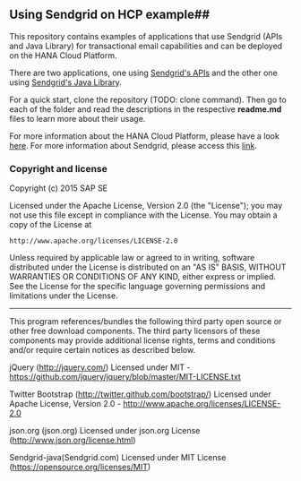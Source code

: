 ## Using Sendgrid on HCP example##

This repository contains examples of applications that use Sendgrid (APIs and Java Library) for transactional email capabilities and can be deployed on the HANA Cloud Platform.

There are two applications, one using [Sendgrid's APIs](https://sendgrid.com/docs/API_Reference/index.html) and the other one using [Sendgrid's Java Library](https://github.com/sendgrid/sendgrid-java). 

For a quick start, clone the repository (TODO: clone command). Then go to each of the folder and read the descriptions in the respective **readme.md** files to learn more about their usage.

For more information about the HANA Cloud Platform, please have a look [here](http://hcp.sap.com/). 
For more information about Sendgrid, please access this [link](https://sendgrid.com/).

### Copyright and license ###

Copyright (c) 2015 SAP SE

Licensed under the Apache License, Version 2.0 (the "License");
you may not use this file except in compliance with the License.
You may obtain a copy of the License at

    http://www.apache.org/licenses/LICENSE-2.0

Unless required by applicable law or agreed to in writing, software
distributed under the License is distributed on an "AS IS" BASIS,
WITHOUT WARRANTIES OR CONDITIONS OF ANY KIND, either express or implied.
See the License for the specific language governing permissions and
limitations under the License.

----------

This program references/bundles the following third party open source or other free download components. 
The third party licensors of these components may provide additional license rights, 
terms and conditions and/or require certain notices as described below. 

jQuery (http://jquery.com/)
Licensed under MIT - https://github.com/jquery/jquery/blob/master/MIT-LICENSE.txt

Twitter Bootstrap (http://twitter.github.com/bootstrap/)
Licensed under Apache License, Version 2.0 - http://www.apache.org/licenses/LICENSE-2.0

json.org (json.org)
Licensed under json.org License (http://www.json.org/license.html)

Sendgrid-java(Sendgrid.com)
Licensed under MIT License (https://opensource.org/licenses/MIT)